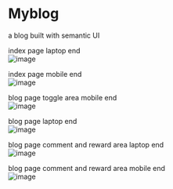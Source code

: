 # Myblog
a blog built with semantic UI<br>



index page laptop end<br>
![image](https://github.com/junluo1/Myblog/blob/master/Demo/index_page_laptop_end.png)

index page mobile end<br>
![image](https://github.com/junluo1/Myblog/blob/master/Demo/index_page_mobile_end.png)

blog page toggle area mobile end<br>
![image](https://github.com/junluo1/Myblog/blob/master/Demo/index_page_mobile_end_toggle.png)

blog page laptop end<br>
![image](https://github.com/junluo1/Myblog/blob/master/Demo/blog_page_laptop_end.png)

blog page comment and reward area laptop end<br>
![image](https://github.com/junluo1/Myblog/blob/master/Demo/blog_page_comment_reward_deaktop_end.png)

blog page comment and reward area mobile end<br>
![image](https://github.com/junluo1/Myblog/blob/master/Demo/blog_page_comment_reward_mobile_end.png)


